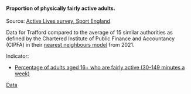 #### Proportion of physically fairly active adults.

Source: <a href="https://www.sportengland.org/know-your-audience/data/active-lives" target="_blank">Active Lives survey, Sport England</a>

Data for Trafford compared to the average of 15 similar authorities as defined by the Chartered Institute of Public Finance and Accountancy (CIPFA) in their <a href='https://www.cipfa.org/services/cipfastats/nearest-neighbour-model' target='_blank'>nearest neighbours model</a> from 2021.
 
Indicator:

* <a href="http://id.esd.org.uk/metricType/10270" target="_blank"> Percentage of adults aged 16+ who are fairly active (30-149 minutes a week) </a>

<a href="https://www.trafforddatalab.io/corporate_plan/data/health/fairly_active_adults.csv" aria-label="Download the data" class="downloadButton" target="_blank" download>Data <span class="fas fa-download"></span></a>